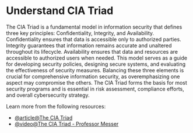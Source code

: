 # Understand CIA Triad

The CIA Triad is a fundamental model in information security that defines three key principles: Confidentiality, Integrity, and Availability. Confidentiality ensures that data is accessible only to authorized parties. Integrity guarantees that information remains accurate and unaltered throughout its lifecycle. Availability ensures that data and resources are accessible to authorized users when needed. This model serves as a guide for developing security policies, designing secure systems, and evaluating the effectiveness of security measures. Balancing these three elements is crucial for comprehensive information security, as overemphasizing one aspect may compromise the others. The CIA Triad forms the basis for most security programs and is essential in risk assessment, compliance efforts, and overall cybersecurity strategy.

Learn more from the following resources:

- [@article@The CIA Triad](https://www.fortinet.com/resources/cyberglossary/cia-triad)
- [@video@The CIA Triad - Professor Messer](https://www.youtube.com/watch?v=SBcDGb9l6yo)

